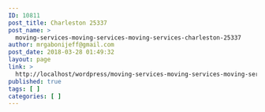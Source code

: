 ```yaml
---
ID: 10811
post_title: Charleston 25337
post_name: >
  moving-services-moving-services-moving-services-charleston-25337
author: mrgabonijeff@gmail.com
post_date: 2018-03-28 01:49:32
layout: page
link: >
  http://localhost/wordpress/moving-services-moving-services-moving-services-charleston-25337/
published: true
tags: [ ]
categories: [ ]
---
```

